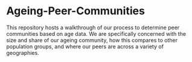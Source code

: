 # Ageing-Peer-Communities

This repository hosts a walkthrough of our process to determine peer communities based on age data. We are specifically concerned with the size and share of our ageing community, how this compares to other population groups, and where our peers are across a variety of geographies.
